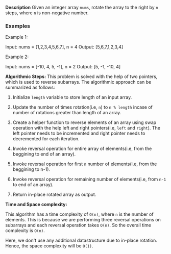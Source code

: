 **Description**
Given an integer array `nums`, rotate the array to the right by `n` steps, where `n` is non-negative number.

### Examples
Example 1:

Input: nums = [1,2,3,4,5,6,7], n = 4
Output: [5,6,7,1,2,3,4]

Example 2:

Input: nums = [-10, 4, 5, -1], n = 2
Output: [5, -1, -10, 4]

**Algorithmic Steps:**
This problem is solved with the help of two pointers, which is used to reverse subarrays. The algorithmic approach can be summarized as follows:

1. Initialize `length` variable to store length of an input array.

2. Update the number of times rotation(i.e, `n`) to `n % length` incase of number of rotations greater than length of an array.

3. Create a helper function to reverse elements of an array using swap operation with the help left and right pointers(i.e, `left` and `right`). The left pointer needs to be incremented and right pointer needs to decremented for each iteration.

4. Invoke reversal operation for entire array of elements(i.e, from the beggining to end of an array).

5. Invoke reversal operation for first `n` number of elements(i.e, from the beggining to n-1).

6. Invoke reversal operation for remaining number of elements(i.e, from `n-1` to end of an array).

7. Return in-place rotated array as output.

**Time and Space complexity:**

This algorithm has a time complexity of `O(n)`, where `n` is the number of elements. This is because we are performing three reversal operations on subarrays and each reversal operation takes `O(n)`. So the overall time complexity is `O(n)`. 

Here, we don't use any additional datastructure due to in-place rotation. Hence, the space complexity will be `O(1)`.

